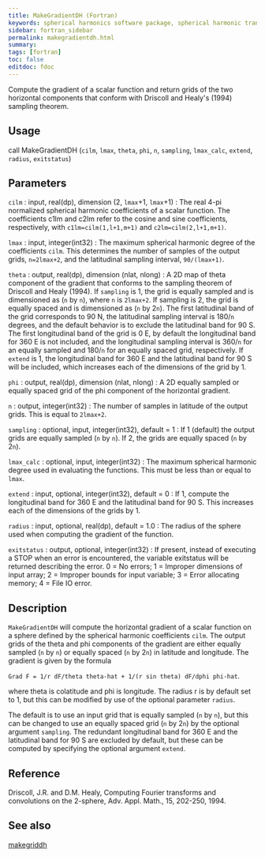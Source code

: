 ```yaml
---
title: MakeGradientDH (Fortran)
keywords: spherical harmonics software package, spherical harmonic transform, legendre functions, multitaper spectral analysis, fortran, Python, gravity, magnetic field
sidebar: fortran_sidebar
permalink: makegradientdh.html
summary:
tags: [fortran]
toc: false
editdoc: fdoc
---
```


Compute the gradient of a scalar function and return grids of the two horizontal components that conform with Driscoll and Healy's (1994) sampling theorem.

## Usage

call MakeGradientDH (`cilm`, `lmax`, `theta`, `phi`, `n`, `sampling`, `lmax_calc`, `extend`, `radius`, `exitstatus`)

## Parameters

`cilm` : input, real(dp), dimension (2, `lmax`+1, `lmax`+1)
:   The real 4-pi normalized spherical harmonic coefficients of a scalar function. The coefficients c1lm and c2lm refer to the cosine and sine coefficients, respectively, with `c1lm=cilm(1,l+1,m+1)` and `c2lm=cilm(2,l+1,m+1)`.

`lmax` : input, integer(int32)
:   The maximum spherical harmonic degree of the coefficients `cilm`. This determines the number of samples of the output grids, `n=2lmax+2`, and the latitudinal sampling interval, `90/(lmax+1)`.

`theta` : output, real(dp), dimension (nlat, nlong)
:   A 2D map of theta component of the gradient that conforms to the sampling theorem of Driscoll and Healy (1994). If `sampling` is 1, the grid is equally sampled and is dimensioned as (`n` by `n`), where `n` is `2lmax+2`. If sampling is 2, the grid is equally spaced and is dimensioned as (`n` by 2`n`). The first latitudinal band of the grid corresponds to 90 N, the latitudinal sampling interval is 180/`n` degrees, and the default behavior is to exclude the latitudinal band for 90 S. The first longitudinal band of the grid is 0 E, by default the longitudinal band for 360 E is not included, and the longitudinal sampling interval is 360/`n` for an equally sampled and 180/`n` for an equally spaced grid, respectively. If `extend` is 1, the longitudinal band for 360 E and the latitudinal band for 90 S will be included, which increases each of the dimensions of the grid by 1.

`phi` : output, real(dp), dimension (nlat, nlong)
:   A 2D equally sampled or equally spaced grid of the phi component of the horizontal gradient.

`n` : output, integer(int32)
:   The number of samples in latitude of the output grids. This is equal to `2lmax+2`.

`sampling` : optional, input, integer(int32), default = 1
:   If 1 (default) the output grids are equally sampled (`n` by `n`). If 2, the grids are equally spaced (`n` by 2`n`).

`lmax_calc` : optional, input, integer(int32)
:   The maximum spherical harmonic degree used in evaluating the functions. This must be less than or equal to `lmax`.

`extend` : input, optional, integer(int32), default = 0
:   If 1, compute the longitudinal band for 360 E and the latitudinal band for 90 S. This increases each of the dimensions of the grids by 1.

`radius` : input, optional, real(dp), default = 1.0
:   The radius of the sphere used when computing the gradient of the function.

`exitstatus` : output, optional, integer(int32)
:   If present, instead of executing a STOP when an error is encountered, the variable exitstatus will be returned describing the error. 0 = No errors; 1 = Improper dimensions of input array; 2 = Improper bounds for input variable; 3 = Error allocating memory; 4 = File IO error.

## Description

`MakeGradientDH` will compute the horizontal gradient of a scalar function on a sphere defined by the spherical harmonic coefficients `cilm`. The output grids of the theta and phi components of the gradient are either equally sampled (`n` by `n`) or equally spaced (`n` by 2`n`) in latitude and longitude. The gradient is given by the formula

`Grad F = 1/r dF/theta theta-hat + 1/(r sin theta) dF/dphi phi-hat`.

where theta is colatitude and phi is longitude. The radius r is by default set to 1, but this can be modified by use of the optional parameter `radius`.

The default is to use an input grid that is equally sampled (`n` by `n`), but this can be changed to use an equally spaced grid (`n` by 2`n`) by the optional argument `sampling`. The redundant longitudinal band for 360 E and the latitudinal band for 90 S are excluded by default, but these can be computed by specifying the optional argument `extend`.

## Reference

Driscoll, J.R. and D.M. Healy, Computing Fourier transforms and convolutions on the 2-sphere, Adv. Appl. Math., 15, 202-250, 1994.

## See also

[makegriddh](makegriddh.html)
